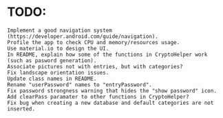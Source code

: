 # TODO:
    Implement a good navigation system (https://developer.android.com/guide/navigation).
    Profile the app to check CPU and memory/resources usage.
    Use material.io to design the UI.
    In README, explain how some of the functions in CryptoHelper work (such as pasword generation).
    Associate pictures not with entries, but with categories?
    Fix landscape orientation issues.
    Update class names in README.
    Rename "userPassword" names to "entryPassword".
    Fix password strongness warning that hides the "show password" icon.
    Add clearPass paramater to other functions in CryptoHelper?
    Fix bug when creating a new database and default categories are not inserted.